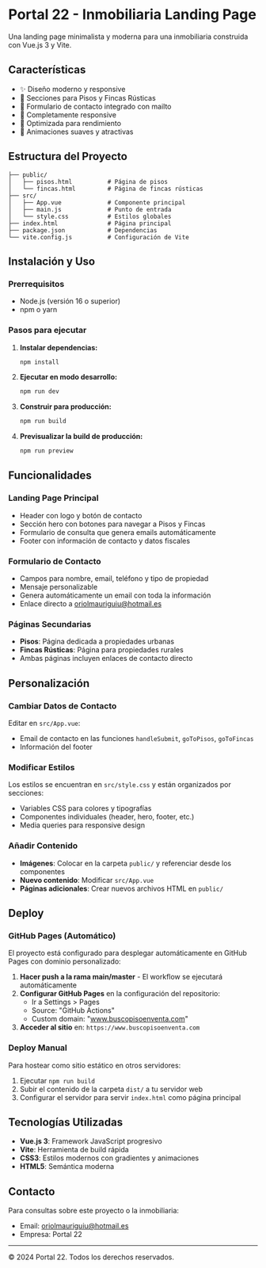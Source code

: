 # Portal 22 - Inmobiliaria Landing Page

Una landing page minimalista y moderna para una inmobiliaria construida con Vue.js 3 y Vite.

## Características

- ✨ Diseño moderno y responsive
- 🏢 Secciones para Pisos y Fincas Rústicas
- 📧 Formulario de contacto integrado con mailto
- 📱 Completamente responsive
- 🚀 Optimizada para rendimiento
- 🎨 Animaciones suaves y atractivas

## Estructura del Proyecto

```
├── public/
│   ├── pisos.html          # Página de pisos
│   └── fincas.html         # Página de fincas rústicas
├── src/
│   ├── App.vue             # Componente principal
│   ├── main.js             # Punto de entrada
│   └── style.css           # Estilos globales
├── index.html              # Página principal
├── package.json            # Dependencias
└── vite.config.js          # Configuración de Vite
```

## Instalación y Uso

### Prerrequisitos
- Node.js (versión 16 o superior)
- npm o yarn

### Pasos para ejecutar

1. **Instalar dependencias:**
   ```bash
   npm install
   ```

2. **Ejecutar en modo desarrollo:**
   ```bash
   npm run dev
   ```

3. **Construir para producción:**
   ```bash
   npm run build
   ```

4. **Previsualizar la build de producción:**
   ```bash
   npm run preview
   ```

## Funcionalidades

### Landing Page Principal
- Header con logo y botón de contacto
- Sección hero con botones para navegar a Pisos y Fincas
- Formulario de consulta que genera emails automáticamente
- Footer con información de contacto y datos fiscales

### Formulario de Contacto
- Campos para nombre, email, teléfono y tipo de propiedad
- Mensaje personalizable
- Genera automáticamente un email con toda la información
- Enlace directo a oriolmauriguiu@hotmail.es

### Páginas Secundarias
- **Pisos**: Página dedicada a propiedades urbanas
- **Fincas Rústicas**: Página para propiedades rurales
- Ambas páginas incluyen enlaces de contacto directo

## Personalización

### Cambiar Datos de Contacto
Editar en `src/App.vue`:
- Email de contacto en las funciones `handleSubmit`, `goToPisos`, `goToFincas`
- Información del footer

### Modificar Estilos
Los estilos se encuentran en `src/style.css` y están organizados por secciones:
- Variables CSS para colores y tipografías
- Componentes individuales (header, hero, footer, etc.)
- Media queries para responsive design

### Añadir Contenido
- **Imágenes**: Colocar en la carpeta `public/` y referenciar desde los componentes
- **Nuevo contenido**: Modificar `src/App.vue`
- **Páginas adicionales**: Crear nuevos archivos HTML en `public/`

## Deploy

### GitHub Pages (Automático)

El proyecto está configurado para desplegar automáticamente en GitHub Pages con dominio personalizado:

1. **Hacer push a la rama main/master** - El workflow se ejecutará automáticamente
2. **Configurar GitHub Pages** en la configuración del repositorio:
   - Ir a Settings > Pages
   - Source: "GitHub Actions"
   - Custom domain: "www.buscopisoenventa.com"
3. **Acceder al sitio** en: `https://www.buscopisoenventa.com`

### Deploy Manual

Para hostear como sitio estático en otros servidores:

1. Ejecutar `npm run build`
2. Subir el contenido de la carpeta `dist/` a tu servidor web
3. Configurar el servidor para servir `index.html` como página principal

## Tecnologías Utilizadas

- **Vue.js 3**: Framework JavaScript progresivo
- **Vite**: Herramienta de build rápida
- **CSS3**: Estilos modernos con gradientes y animaciones
- **HTML5**: Semántica moderna

## Contacto

Para consultas sobre este proyecto o la inmobiliaria:
- Email: oriolmauriguiu@hotmail.es
- Empresa: Portal 22

---

© 2024 Portal 22. Todos los derechos reservados.
